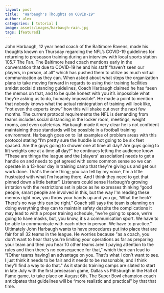 ```yaml
---
layout: post
title:  "Harbaugh's Thoughts on COVID-19"
author: alex
categories: [ tutorial ]
image: assets/images/harbaugh-rain.jpg
tags: [featured]
---
```

John Harbaugh, 12 year head coach of the Baltimore Ravens, made his thoughts known on Thursday regarding the NFL’s COVID-19 guidelines for returning to preseason training during an interview with local sports station 105.7 The Fan.  The Baltimore head coach mentions early in the conversation that due to COVID-19 he and his staff “haven’t seen our players, in person, at all” which has pushed them to utilize as much virtual communication as they can. 
When asked about what steps the organization plans to take moving forward in regards to using their training facilities amidst social distancing guidelines, Coach Harbaugh claimed he has “seen the memos on that, and to be quite honest with you it’s impossible what they’re asking us to do, humanly impossible”.  He made a point to mention that nobody knows what the actual reintegration of training will look like, “not even the experts know” how this will shake out over the next few months.
The current protocol requirements the NFL is demanding from teams includes social distancing in the locker room, meetings, weight rooms, and even cafeterias.  Harbaugh made it very clear he is not confident maintaining those standards will be possible in a football training environment.  	Harbaugh goes on to list examples of problem areas with this protocol stating “I’m pretty sure the huddle is not going to be six feet spaced.   Are the guys going to shower one at time all day?  Are guys going to lift weights one at a time all day?” he continues letting the audience know “These are things the league and the [players' association] needs to get a handle on and needs to get agreed with some common sense so we can operate in a 13-hour day in training camp that they're giving us and get our work done. That's the one thing; you can tell by my voice, I'm a little frustrated with what I'm hearing there. And I think they need to get that pinned down a little better”.  Listeners could sense Harbaugh’s growing irritation with the restrictions set in place as he expresses thinking “good people, smart people are involved in this, but the way I'm reading these memos right now, you throw your hands up and you go, 'What the heck? There's no way this can be right.”  Coach still says the team is planning on doing everything they can to maintain safety despite the complications it may lead to with a proper training schedule, “we’re going to space, we’re going to have masks, but, you know, it's a communication sport. We have to be able to communicate with each other in person. We have to practice."
Ultimately John Harbaugh wants to have procedures put into place that are fair for all 32 teams in the league.   He worries because "as a coach, you don't want to hear that you're limiting your operations as far as preparing your team and then you hear 10 other teams aren't paying attention to the rules and then there's no consequence for that," which then can lead to “[Other teams having] an advantage on you. That's what I don't want to see. I just think it needs to be fair and it needs to be reasonable, and I think they'll find a way to do that." 
As it stands training camps are slated to start in late July with the first preseason game, Dallas vs Pittsburgh in the Hall of Fame game, to take place on August 6th.  The Super Bowl champion coach anticipates that guidelines will be “more realistic and practical" by that that time.
	

